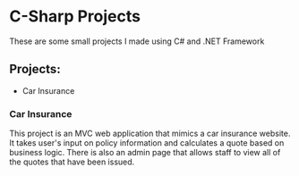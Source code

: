 # C-Sharp Projects

These are some small projects I made using C# and .NET Framework

## Projects:
  - Car Insurance

### Car Insurance
This project is an MVC web application that mimics a car insurance website. It takes user's input on policy information and calculates a quote based on business logic. There is also an admin page that allows staff to view all of the quotes that have been issued.
